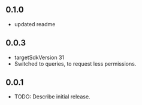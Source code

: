 ## 0.1.0
* updated readme

## 0.0.3
* targetSdkVersion 31
* Switched to queries, to request less permissions.

## 0.0.1
* TODO: Describe initial release.
